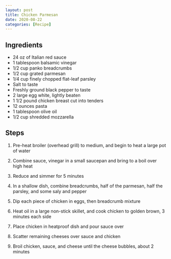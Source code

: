 ```yaml
---
layout: post
title: Chicken Parmesan
date: 2020-08-22
categories: [Recipe]
---
```


## Ingredients

* 24 oz of Italian red sauce
* 1 tablespoon balsamic vinegar
* 1/2 cup panko breadcrumbs
* 1/2 cup grated parmesan
* 1/4 cup finely chopped flat-leaf parsley
* Salt to taste
* Freshly ground black pepper to taste
* 2 large egg white, lightly beaten
* 1 1/2 pound chicken breast cut into tenders
* 12 ounces pasta
* 1 tablespoon olive oil
* 1/2 cup shredded mozzarella

## Steps

1. Pre-heat broiler (overhead grill) to medium, and begin to heat a large pot of water

1. Combine sauce, vinegar in a small saucepan and bring to a boil over high heat
1. Reduce and simmer for 5 minutes
1. In a shallow dish, combine breadcrumbs, half of the parmesan, half the parsley, and some saly and pepper
1. Dip each piece of chicken in eggs, then breadcrumb mixture
1. Heat oil in a large non-stick skillet, and cook chicken to golden brown, 3 minutes each side
1. Place chicken in heatproof dish and pour sauce over
1. Scatter remaining cheeses over sauce and chicken
1. Broil chicken, sauce, and cheese until the cheese bubbles, about 2 minutes
